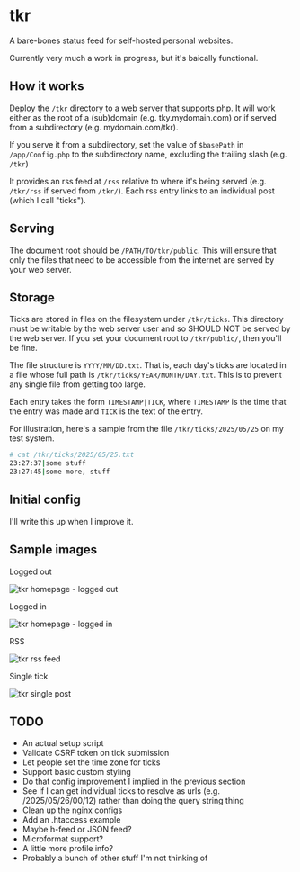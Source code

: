 # tkr

A bare-bones status feed for self-hosted personal websites.

Currently very much a work in progress, but it's baically functional.

## How it works

Deploy the `/tkr` directory to a web server that supports php. It will work either as the root of a (sub)domain (e.g. tky.mydomain.com) or if served from a subdirectory (e.g. mydomain.com/tkr).

If you serve it from a subdirectory, set the value of `$basePath` in `/app/Config.php` to the subdirectory name, excluding the trailing slash (e.g. `/tkr`)

It provides an rss feed at `/rss` relative to where it's being served (e.g. `/tkr/rss` if served from `/tkr/`). Each rss entry links to an individual post (which I call "ticks").

## Serving

The document root should be `/PATH/TO/tkr/public`. This will ensure that only the files that need to be accessible from the internet are served by your web server.

## Storage

Ticks are stored in files on the filesystem under `/tkr/ticks`. This directory must be writable by the web server user and so SHOULD NOT be served by the web server. If you set your document root to `/tkr/public/`, then you'll be fine.

The file structure is `YYYY/MM/DD.txt`. That is, each day's ticks are located in a file whose full path is `/tkr/ticks/YEAR/MONTH/DAY.txt`. This is to prevent any single file from getting too large.

Each entry takes the form `TIMESTAMP|TICK`, where `TIMESTAMP` is the time that the entry was made and `TICK` is the text of the entry.

For illustration, here's a sample from the file `/tkr/ticks/2025/05/25` on my test system.

```sh
# cat /tkr/ticks/2025/05/25.txt
23:27:37|some stuff
23:27:45|some more, stuff
```

## Initial config

I'll write this up when I improve it.

## Sample images

Logged out

![tkr homepage - logged out](https://subcultureofone.org/images/tkr-logged-out.png)

Logged in

![tkr homepage - logged in](https://subcultureofone.org/images/tkr-logged-in.png)

RSS

![tkr rss feed](https://subcultureofone.org/images/tkr-rss.png)

Single tick

![tkr single post](https://subcultureofone.org/images/tkr-single.png)

## TODO

* An actual setup script
* Validate CSRF token on tick submission
* Let people set the time zone for ticks
* Support basic custom styling
* Do that config improvement I implied in the previous section
* See if I can get individual ticks to resolve as urls (e.g. /2025/05/26/00/12) rather than doing the query string thing
* Clean up the nginx configs
* Add an .htaccess example
* Maybe h-feed or JSON feed?
* Microformat support?
* A little more profile info?
* Probably a bunch of other stuff I'm not thinking of